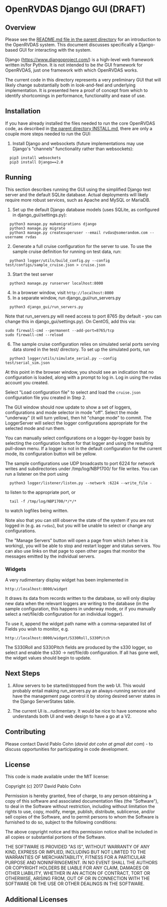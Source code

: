 # OpenRVDAS Django GUI (DRAFT)

## Overview

Please see the [README.md file in the parent directory](../README.md)
for an introduction to the OpenRVDAS system. This document discusses
specifically a Django-based GUI for interacting with the system.

Django (<https://www.djangoproject.com/>) is a high-level web
framework written in/for Python. It is not intended to be *the* GUI
framework for OpenRVDAS, just one framework with which OpenRVDAS
works.

The current code in this directory represents a very preliminary GUI
that will likely change substantially both in look-and-feel and
underlying implementation. It is presented here a proof of concept
from which to identify shortcomings in performance, functionality and
ease of use.

## Installation

If you have already installed the files needed to run the core
OpenRVDAS code, as described in [the parent directory
INSTALL.md](../INSTALL.md), there are only a couple more steps needed
to run the GUI:

1. Install Django and websockets (future implementations may use
Django's "channels" functionality rather than websockets):
```
  pip3 install websockets
  pip3 install Django==2.0
```

## Running

This section describes running the GUI using the simplified Django
test server and the default SQLite database. Actual deployments will
likely require more robust services, such as Apache and MySQL or
MariaDB.

1. Set up the default Django database models (uses SQLite, as
configured in django_gui/settings.py):
```
  python3 manage.py makemigrations django
  python3 manage.py migrate
  python3 manage.py createsuperuser --email rvdas@somerandom.com --username rvdas
```
2. Generate a full cruise configuration for the server to use. To use
the sample cruise definition for running on test data, run:
```
  python3 logger/utils/build_config.py --config test/configs/sample_cruise.json > cruise.json
```
3. Start the test server
```
  python3 manage.py runserver localhost:8000
```
4. In a browser window, visit ```http://localhost:8000```
5. In a separate window, run django_gui/run_servers.py
```
  python3 django_gui/run_servers.py
```
Note that run_servers.py will need access to port 8765 (by default - you can change this in django_gui/settings.py). On CentOS, add this via:
```
sudo firewall-cmd --permanent --add-port=8765/tcp
sudo firewall-cmd --reload
```

6. The sample cruise configuration relies on simulated serial ports
serving data stored in the test/ directory. To set up the simulated
ports, run
```
  python3 logger/utils/simulate_serial.py --config test/serial_sim.json 
```

At this point in the browser window, you should see an indication that
no configuration is loaded, along with a prompt to log in. Log in
using the rvdas account you created.

Select "Load configuration file" to select and load the
```cruise.json``` configuration file you created in Step 2.

The GUI window should now update to show a set of loggers,
configurations and mode selector in mode "off". Select the mode
"underway" (it will turn yellow), then hit "change mode" to
commit. The LoggerServer will select the logger configurations
appropriate for the selected mode and run them.

You can manually select configurations on a logger-by-logger basis by
selecting the configuration button for that logger and using the
resulting pull-down menu. If a logger is not in the default
configuration for the current mode, its configuration button will be
yellow.

The sample configurations use UDP broadcasts to port 6224 for network
writes and subdirectories under /tmp/log/NBP1700/ for file writes. You
can run a listener on the port using
```
  python3 logger/listener/listen.py --network :6224 --write_file -
```
to listen to the appropriate port, or
```
  tail -f /tmp/log/NBP1700/*/*/*
```
to watch logfiles being written.

Note also that you can still observe the state of the system if you
are not logged in (e.g. as ```rvdas```), but you will be unable to
select or change any configurations.

The "Manage Servers" button will open a page from which (when it is
working), you will be able to stop and restart logger and status
servers. You can also use links on that page to open other pages that
monitor the messages emitted by the individual servers.

### Widgets

A very rudimentary display widget has been implemented in
```
http://localhost:8000/widget
```
It draws its data from records written to the database, so will only
display new data when the relevant loggers are writing to the database
(in the sample configuration, this happens in underway mode, or if you
manually select a net/file/db configuration for an individual logger).

To use it, append the widget path name with a comma-separated list of
Fields you wish to monitor, e.g.
```
http://localhost:8000/widget/S330Roll,S330Pitch
```
The S330Roll and S330Pitch fields are produced by the s330 logger,
so select and enable the s330 -> net/file/db configuration. If
all has gone well, the widget values should begin to update.

## Next Steps

1. Allow servers to be started/stopped from the web UI. This would
probably entail making run_servers.py an always-running service and
have the management page control it by storing desired server states
in the Django ServerStates table.

2. The current UI is...rudimentary. It would be nice to have someone
who understands both UI and web design to have a go at a V2.

## Contributing

Please contact David Pablo Cohn (*david dot cohn at gmail dot com*) -
to discuss opportunities for participating in code development.

## License

This code is made available under the MIT license:

Copyright (c) 2017 David Pablo Cohn

Permission is hereby granted, free of charge, to any person obtaining a copy
of this software and associated documentation files (the "Software"), to deal
in the Software without restriction, including without limitation the rights
to use, copy, modify, merge, publish, distribute, sublicense, and/or sell
copies of the Software, and to permit persons to whom the Software is
furnished to do so, subject to the following conditions:

The above copyright notice and this permission notice shall be included in all
copies or substantial portions of the Software.

THE SOFTWARE IS PROVIDED "AS IS", WITHOUT WARRANTY OF ANY KIND, EXPRESS OR
IMPLIED, INCLUDING BUT NOT LIMITED TO THE WARRANTIES OF MERCHANTABILITY,
FITNESS FOR A PARTICULAR PURPOSE AND NONINFRINGEMENT. IN NO EVENT SHALL THE
AUTHORS OR COPYRIGHT HOLDERS BE LIABLE FOR ANY CLAIM, DAMAGES OR OTHER
LIABILITY, WHETHER IN AN ACTION OF CONTRACT, TORT OR OTHERWISE, ARISING FROM,
OUT OF OR IN CONNECTION WITH THE SOFTWARE OR THE USE OR OTHER DEALINGS IN THE
SOFTWARE.

## Additional Licenses
